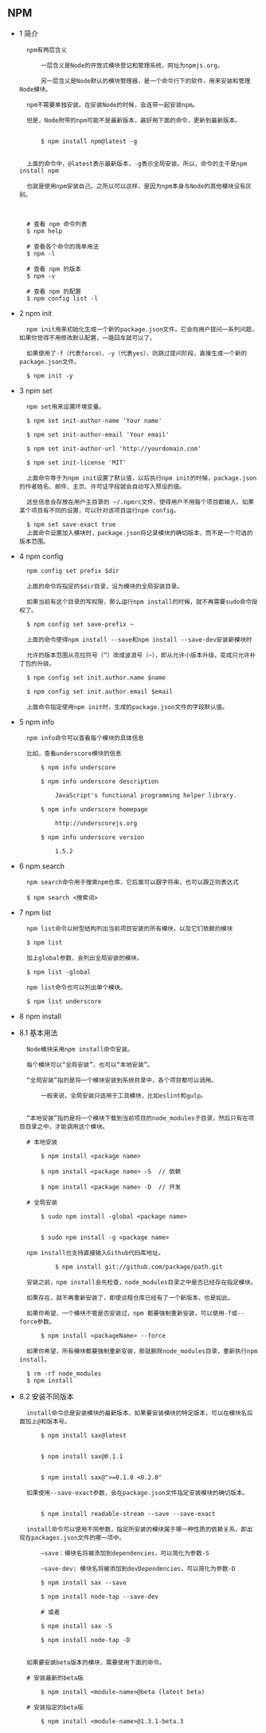 ## NPM

- 1 简介

		
		npm有两层含义
		
			一层含义是Node的开放式模块登记和管理系统，网址为npmjs.org。
		
			另一层含义是Node默认的模块管理器，是一个命令行下的软件，用来安装和管理Node模块。
		
		npm不需要单独安装。在安装Node的时候，会连带一起安装npm。
		
		但是，Node附带的npm可能不是最新版本，最好用下面的命令，更新到最新版本。
		
			
			$ npm install npm@latest -g
		
		
		上面的命令中，@latest表示最新版本，-g表示全局安装。所以，命令的主干是npm install npm
		
		也就是使用npm安装自己。之所以可以这样，是因为npm本身与Node的其他模块没有区别。
		
		
			
		# 查看 npm 命令列表
		$ npm help
		
		# 查看各个命令的简单用法
		$ npm -l
		
		# 查看 npm 的版本
		$ npm -v
		
		# 查看 npm 的配置
		$ npm config list -l	
			
			
			
			
			
	
- 2 npm init

		
		
		npm init用来初始化生成一个新的package.json文件。它会向用户提问一系列问题，如果你觉得不用修改默认配置，一路回车就可以了。
		
		如果使用了-f（代表force）、-y（代表yes），则跳过提问阶段，直接生成一个新的package.json文件。
		
		$ npm init -y
		
		
		
	
- 3 npm set

		
		npm set用来设置环境变量。
		
		$ npm set init-author-name 'Your name'
		
		$ npm set init-author-email 'Your email'
		
		$ npm set init-author-url 'http://yourdomain.com'
		
		$ npm set init-license 'MIT'
		
		上面命令等于为npm init设置了默认值，以后执行npm init的时候，package.json的作者姓名、邮件、主页、许可证字段就会自动写入预设的值。
		
		这些信息会存放在用户主目录的 ~/.npmrc文件，使得用户不用每个项目都输入。如果某个项目有不同的设置，可以针对该项目运行npm config。
		
		$ npm set save-exact true
		上面命令设置加入模块时，package.json将记录模块的确切版本，而不是一个可选的版本范围。
		
	
- 4 npm config


		
		npm config set prefix $dir
		
		上面的命令将指定的$dir目录，设为模块的全局安装目录。
		
		如果当前有这个目录的写权限，那么运行npm install的时候，就不再需要sudo命令授权了。
		
		$ npm config set save-prefix ~
		
		上面的命令使得npm install --save和npm install --save-dev安装新模块时
		
		允许的版本范围从克拉符号（^）改成波浪号（~），即从允许小版本升级，变成只允许补丁包的升级。
		
		$ npm config set init.author.name $name
		
		$ npm config set init.author.email $email
		
		上面命令指定使用npm init时，生成的package.json文件的字段默认值。
		
		
		
	
- 5 npm info

		
		npm info命令可以查看每个模块的具体信息
		
		比如，查看underscore模块的信息
		
			$ npm info underscore
			
			$ npm info underscore description
				
				JavaScript's functional programming helper library.
			
			$ npm info underscore homepage
				
				http://underscorejs.org
				
			$ npm info underscore version
				
				1.5.2
		
		
		
	
- 6 npm search

		
		npm search命令用于搜索npm仓库，它后面可以跟字符串，也可以跟正则表达式
		
		$ npm search <搜索词>
		
		
		
		
	
- 7 npm list

		
		npm list命令以树型结构列出当前项目安装的所有模块，以及它们依赖的模块
		
		$ npm list
			
		加上global参数，会列出全局安装的模块。
		
		$ npm list -global
		
		npm list命令也可以列出单个模块。
		
		$ npm list underscore
		
		
	
- 8 npm install

- 8.1 基本用法

		
		Node模块采用npm install命令安装。
		
		每个模块可以“全局安装”，也可以“本地安装”。
		
		“全局安装”指的是将一个模块安装到系统目录中，各个项目都可以调用。
		
			一般来说，全局安装只适用于工具模块，比如eslint和gulp。
			
		
		“本地安装”指的是将一个模块下载到当前项目的node_modules子目录，然后只有在项目目录之中，才能调用这个模块。	
			
		# 本地安装
			
			$ npm install <package name>
				
			$ npm install <package name> -S  // 依赖
				
			$ npm install <package name> -D  // 开发
			
		# 全局安装
		
			$ sudo npm install -global <package name>
			
			
			$ sudo npm install -g <package name>
				
		npm install也支持直接输入Github代码库地址。
		
				$ npm install git://github.com/package/path.git
		
		安装之前，npm install会先检查，node_modules目录之中是否已经存在指定模块。
		
		如果存在，就不再重新安装了，即使远程仓库已经有了一个新版本，也是如此。
		
		如果你希望，一个模块不管是否安装过，npm 都要强制重新安装，可以使用-f或--force参数。
		
			$ npm install <packageName> --force
		
		如果你希望，所有模块都要强制重新安装，那就删除node_modules目录，重新执行npm install。
		
		$ rm -rf node_modules
		$ npm install	
			
	
- 8.2 安装不同版本

		
		install命令总是安装模块的最新版本，如果要安装模块的特定版本，可以在模块名后面加上@和版本号。
		
			$ npm install sax@latest
			
			
			$ npm install sax@0.1.1
			
			
			$ npm install sax@">=0.1.0 <0.2.0"
		
		如果使用--save-exact参数，会在package.json文件指定安装模块的确切版本。
		
			
			$ npm install readable-stream --save --save-exact
		
		install命令可以使用不同参数，指定所安装的模块属于哪一种性质的依赖关系，即出现在packages.json文件的哪一项中。
		
			–save：模块名将被添加到dependencies，可以简化为参数-S
			
			–save-dev: 模块名将被添加到devDependencies，可以简化为参数-D
			
			$ npm install sax --save
			
			$ npm install node-tap --save-dev
			
			# 或者
			
			$ npm install sax -S
			
			$ npm install node-tap -D
			
			
		如果要安装beta版本的模块，需要使用下面的命令。
		
		# 安装最新的beta版
		
			$ npm install <module-name>@beta (latest beta)
			
		# 安装指定的beta版
			
			$ npm install <module-name>@1.3.1-beta.3
		
	
